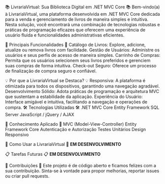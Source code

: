 📚 LivrariaVirtual: Sua Biblioteca Digital em .NET MVC Core 📚
Bem-vindo(a) à LivrariaVirtual, uma plataforma desenvolvida em .NET MVC Core dedicada para a venda e gerenciamento de livros de maneira simples e intuitiva. Nesta solução, você encontrará uma combinação de tecnologias robustas e práticas de programação eficazes que oferecem uma experiência de usuário fluida e funcionalidades administrativas eficientes.

🌟 Principais Funcionalidades 🌟
Catálogo de Livros: Explore, adicione, atualize ou remova livros com facilidade.
Gestão de Usuários: Administre os usuários e seus perfis de acesso de maneira simples.
Carrinho de Compras: Permita que os usuários selecionem seus livros preferidos e gerenciem suas compras de forma intuitiva.
Check-out Seguro: Oferece um processo de finalização de compra seguro e confiável.

💡 Por que a LivrariaVirtual se Destaca? 💡
Responsiva: A plataforma é otimizada para todos os dispositivos, garantindo uma navegação agradável.
Desenvolvimento Sólido: Adota práticas de programação e arquitetura MVC que sustentam a estabilidade da aplicação.
Experiência do Usuário: Interface amigável e intuitiva, facilitando a navegação e operações de compra.
🛠 Tecnologias Utilizadas 🛠
.NET MVC Core
Entity Framework
SQL Server
JavaScript / jQuery / AJAX

🧠 Conhecimento Aplicado 🧠
MVC (Model-View-Controller)
Entity Framework Core
Autenticação e Autorização
Testes Unitários
Design Responsivo

🚀 Como Usar a LivrariaVirtual 🚀
**EM DESENVOLVIMENTO**

📋 Tarefas Futuras 📋
**EM DESENVOLVIMENTO**
 
🤝 Contribuições 🤝
Este projeto é de código aberto e ficamos felizes com a sua contribuição. Sinta-se à vontade para propor melhorias, reportar issues ou criar pull requests.
